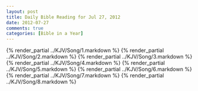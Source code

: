 ```yaml
---
layout: post
title: Daily Bible Reading for Jul 27, 2012
date: 2012-07-27
comments: true
categories: [Bible in a Year]
---
```

{% render_partial ../KJV/Song/1.markdown %}
{% render_partial ../KJV/Song/2.markdown %}
{% render_partial ../KJV/Song/3.markdown %}
{% render_partial ../KJV/Song/4.markdown %}
{% render_partial ../KJV/Song/5.markdown %}
{% render_partial ../KJV/Song/6.markdown %}
{% render_partial ../KJV/Song/7.markdown %}
{% render_partial ../KJV/Song/8.markdown %}
